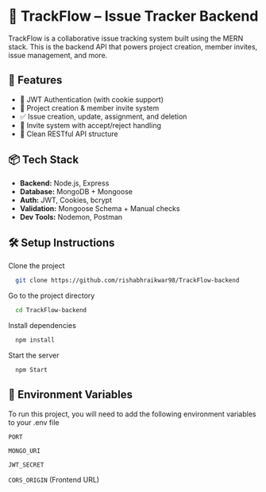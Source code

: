 # 🧠 TrackFlow – Issue Tracker Backend
TrackFlow is a collaborative issue tracking system built using the MERN stack. This is the backend API that powers project creation, member invites, issue management, and more.
## 🚀 Features

- 🔐 JWT Authentication (with cookie support)
- 👥 Project creation & member invite system
- ✅ Issue creation, update, assignment, and deletion
- 📩 Invite system with accept/reject handling
- 🧪 Clean RESTful API structure

## 📦 Tech Stack

- **Backend:** Node.js, Express
- **Database:** MongoDB + Mongoose
- **Auth:** JWT, Cookies, bcrypt
- **Validation:** Mongoose Schema + Manual checks
- **Dev Tools:** Nodemon, Postman

## 🛠 Setup Instructions

Clone the project

```bash
  git clone https://github.com/rishabhraikwar98/TrackFlow-backend
```

Go to the project directory

```bash
  cd TrackFlow-backend
```

Install dependencies

```bash
  npm install
```

Start the server

```bash
  npm Start
```


## 🔐 Environment Variables

To run this project, you will need to add the following environment variables to your .env file

`PORT`

`MONGO_URI`

`JWT_SECRET`

`CORS_ORIGIN` (Frontend URL)



